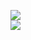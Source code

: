 [![](https://img.shields.io/badge/Made%20With-Github%20Spray-lightgrey.svg?style=for-the-badge&logo=github)](https://github.com/Annihil/github-spray#23152)  
[![](https://i.imgur.com/2DrTn0Z.gif)](https://github.com/Annihil/github-spray)